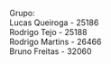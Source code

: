 Grupo:<br />
Lucas Queiroga - 25186<br />
Rodrigo Tejo - 25188<br />
Rodrigo Martins - 26466<br />
Bruno Freitas - 32060

